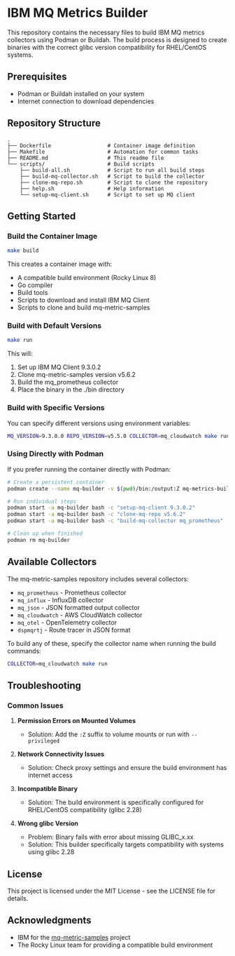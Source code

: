 # IBM MQ Metrics Builder

This repository contains the necessary files to build IBM MQ metrics collectors using Podman or Buildah. The build process is designed to create binaries with the correct glibc version compatibility for RHEL/CentOS systems.

## Prerequisites

- Podman or Buildah installed on your system
- Internet connection to download dependencies

## Repository Structure

```
.
├── Dockerfile                  # Container image definition
├── Makefile                    # Automation for common tasks
├── README.md                   # This readme file
└── scripts/                    # Build scripts
    ├── build-all.sh            # Script to run all build steps
    ├── build-mq-collector.sh   # Script to build the collector
    ├── clone-mq-repo.sh        # Script to clone the repository
    ├── help.sh                 # Help information
    └── setup-mq-client.sh      # Script to set up MQ client
```

## Getting Started

### Build the Container Image

```bash
make build
```

This creates a container image with:
- A compatible build environment (Rocky Linux 8)
- Go compiler
- Build tools
- Scripts to download and install IBM MQ Client
- Scripts to clone and build mq-metric-samples

### Build with Default Versions

```bash
make run
```

This will:
1. Set up IBM MQ Client 9.3.0.2
2. Clone mq-metric-samples version v5.6.2
3. Build the mq_prometheus collector
4. Place the binary in the ./bin directory

### Build with Specific Versions

You can specify different versions using environment variables:

```bash
MQ_VERSION=9.3.0.0 REPO_VERSION=v5.5.0 COLLECTOR=mq_cloudwatch make run
```

### Using Directly with Podman

If you prefer running the container directly with Podman:

```bash
# Create a persistent container
podman create --name mq-builder -v $(pwd)/bin:/output:Z mq-metrics-builder

# Run individual steps
podman start -a mq-builder bash -c "setup-mq-client 9.3.0.2"
podman start -a mq-builder bash -c "clone-mq-repo v5.6.2"
podman start -a mq-builder bash -c "build-mq-collector mq_prometheus"

# Clean up when finished
podman rm mq-builder
```

## Available Collectors

The mq-metric-samples repository includes several collectors:

- `mq_prometheus` - Prometheus collector
- `mq_influx` - InfluxDB collector
- `mq_json` - JSON formatted output collector
- `mq_cloudwatch` - AWS CloudWatch collector
- `mq_otel` - OpenTelemetry collector
- `dspmqrtj` - Route tracer in JSON format

To build any of these, specify the collector name when running the build commands:

```bash
COLLECTOR=mq_cloudwatch make run
```

## Troubleshooting

### Common Issues

1. **Permission Errors on Mounted Volumes**
   - Solution: Add the `:Z` suffix to volume mounts or run with `--privileged`

2. **Network Connectivity Issues**
   - Solution: Check proxy settings and ensure the build environment has internet access

3. **Incompatible Binary**
   - Solution: The build environment is specifically configured for RHEL/CentOS compatibility (glibc 2.28)
   
4. **Wrong glibc Version**
   - Problem: Binary fails with error about missing GLIBC_x.xx
   - Solution: This builder specifically targets compatibility with systems using glibc 2.28

## License

This project is licensed under the MIT License - see the LICENSE file for details.

## Acknowledgments

- IBM for the [mq-metric-samples](https://github.com/ibm-messaging/mq-metric-samples) project
- The Rocky Linux team for providing a compatible build environment
